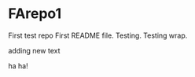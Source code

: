 FArepo1
=======

First test repo
First README file. Testing.
Testing wrap.

adding new text


ha ha!
